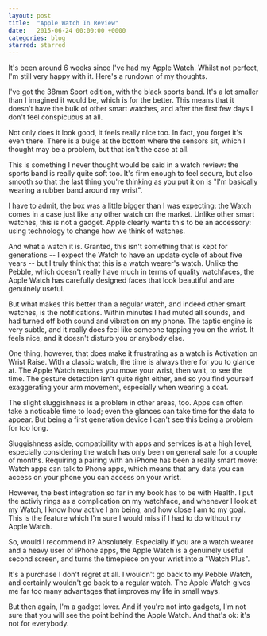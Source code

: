 ```yaml
---
layout: post
title:  "Apple Watch In Review"
date:   2015-06-24 00:00:00 +0000
categories: blog
starred: starred
---
```

It's been around 6 weeks since I've had my Apple Watch. Whilst not perfect, I'm still very happy with it. Here's a rundown of my thoughts.

I've got the 38mm Sport edition, with the black sports band. It's a lot smaller than I imagined it would be, which is for the better. This means that it doesn't have the bulk of other smart watches, and after the first few days I don't feel conspicuous at all.

Not only does it look good, it feels really nice too. In fact, you forget it's even there. There is a bulge at the bottom where the sensors sit, which I thought may be a problem, but that isn't the case at all.

This is something I never thought would be said in a watch review: the sports band is really quite soft too. It's firm enough to feel secure, but also smooth so that the last thing you're thinking as you put it on is "I'm basically wearing a rubber band around my wrist".

I have to admit, the box was a little bigger than I was expecting: the Watch comes in a case just like any other watch on the market. Unlike other smart watches, this is not a gadget. Apple clearly wants this to be an accessory: using technology to change how we think of watches.

And what a watch it is. Granted, this isn't something that is kept for generations -- I expect the Watch to have an update cycle of about five years -- but I truly think that this is a watch wearer's watch. Unlike the Pebble, which doesn't really have much in terms of quality watchfaces, the Apple Watch has carefully designed faces that look beautiful and are genuinely useful.

But what makes this better than a regular watch, and indeed other smart watches, is the notifications. Within minutes I had muted all sounds, and had turned off both sound and vibration on my phone. The taptic engine is very subtle, and it really does feel like someone tapping you on the wrist. It feels nice, and it doesn't disturb you or anybody else.

One thing, however, that does make it frustrating as a watch is Activation on Wrist Raise. With a classic watch, the time is always there for you to glance at. The Apple Watch requires you move your wrist, then wait, to see the time. The gesture detection isn't quite right either, and so you find yourself exaggerating your arm movement, especially when wearing a coat.

The slight sluggishness is a problem in other areas, too. Apps can often take a noticable time to load; even the glances can take time for the data to appear. But being a first generation device I can't see this being a problem for too long.

Sluggishness aside, compatibility with apps and services is at a high level, especially considering the watch has only been on general sale for a couple of months. Requiring a pairing with an iPhone has been a really smart move: Watch apps can talk to Phone apps, which means that any data you can access on your phone you can access on your wrist.

However, the best integration so far in my book has to be with Health. I put the activiy rings as a complication on my watchface, and whenever I look at my Watch, I know how active I am being, and how close I am to my goal. This is the feature which I'm sure I would miss if I had to do without my Apple Watch.

So, would I recommend it? Absolutely. Especially if you are a watch wearer and a heavy user of iPhone apps, the Apple Watch is a genuinely useful second screen, and turns the timepiece on your wrist into a "Watch Plus".

It's a purchase I don't regret at all. I wouldn't go back to my Pebble Watch, and certainly wouldn't go back to a regular watch. The Apple Watch gives me far too many advantages that improves my life in small ways.

But then again, I'm a gadget lover. And if you're not into gadgets, I'm not sure that you will see the point behind the Apple Watch. And that's ok: it's not for everybody.

